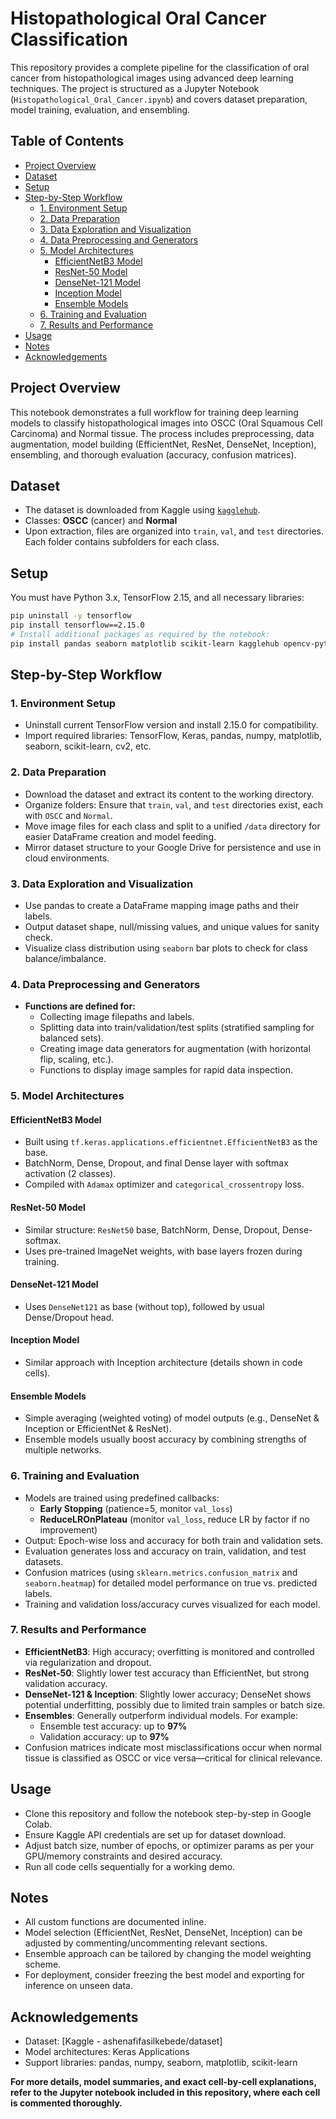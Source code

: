 # Histopathological Oral Cancer Classification

This repository provides a complete pipeline for the classification of oral cancer from histopathological images using advanced deep learning techniques. The project is structured as a Jupyter Notebook (`Histopathological_Oral_Cancer.ipynb`) and covers dataset preparation, model training, evaluation, and ensembling.

## Table of Contents
- [Project Overview](#project-overview)
- [Dataset](#dataset)
- [Setup](#setup)
- [Step-by-Step Workflow](#step-by-step-workflow)
  - [1. Environment Setup](#1-environment-setup)
  - [2. Data Preparation](#2-data-preparation)
  - [3. Data Exploration and Visualization](#3-data-exploration-and-visualization)
  - [4. Data Preprocessing and Generators](#4-data-preprocessing-and-generators)
  - [5. Model Architectures](#5-model-architectures)
    - [EfficientNetB3 Model](#efficientnetb3-model)
    - [ResNet-50 Model](#resnet-50-model)
    - [DenseNet-121 Model](#densenet-121-model)
    - [Inception Model](#inception-model)
    - [Ensemble Models](#ensemble-models)
  - [6. Training and Evaluation](#6-training-and-evaluation)
  - [7. Results and Performance](#7-results-and-performance)
- [Usage](#usage)
- [Notes](#notes)
- [Acknowledgements](#acknowledgements)

## Project Overview

This notebook demonstrates a full workflow for training deep learning models to classify histopathological images into OSCC (Oral Squamous Cell Carcinoma) and Normal tissue. The process includes preprocessing, data augmentation, model building (EfficientNet, ResNet, DenseNet, Inception), ensembling, and thorough evaluation (accuracy, confusion matrices).

## Dataset

- The dataset is downloaded from Kaggle using [`kagglehub`](https://www.kaggle.com/datasets/ashenafifasilkebede/dataset).
- Classes: **OSCC** (cancer) and **Normal**
- Upon extraction, files are organized into `train`, `val`, and `test` directories. Each folder contains subfolders for each class.

## Setup

You must have Python 3.x, TensorFlow 2.15, and all necessary libraries:
```bash
pip uninstall -y tensorflow
pip install tensorflow==2.15.0
# Install additional packages as required by the notebook:
pip install pandas seaborn matplotlib scikit-learn kagglehub opencv-python plotly
```

## Step-by-Step Workflow

### 1. Environment Setup
- Uninstall current TensorFlow version and install 2.15.0 for compatibility.
- Import required libraries: TensorFlow, Keras, pandas, numpy, matplotlib, seaborn, scikit-learn, cv2, etc.

### 2. Data Preparation

- Download the dataset and extract its content to the working directory.
- Organize folders: Ensure that `train`, `val`, and `test` directories exist, each with `OSCC` and `Normal`.
- Move image files for each class and split to a unified `/data` directory for easier DataFrame creation and model feeding.
- Mirror dataset structure to your Google Drive for persistence and use in cloud environments.

### 3. Data Exploration and Visualization

- Use pandas to create a DataFrame mapping image paths and their labels.
- Output dataset shape, null/missing values, and unique values for sanity check.
- Visualize class distribution using `seaborn` bar plots to check for class balance/imbalance.

### 4. Data Preprocessing and Generators

- **Functions are defined for:**
  - Collecting image filepaths and labels.
  - Splitting data into train/validation/test splits (stratified sampling for balanced sets).
  - Creating image data generators for augmentation (with horizontal flip, scaling, etc.).
  - Functions to display image samples for rapid data inspection.

### 5. Model Architectures

#### EfficientNetB3 Model

- Built using `tf.keras.applications.efficientnet.EfficientNetB3` as the base.
- BatchNorm, Dense, Dropout, and final Dense layer with softmax activation (2 classes).
- Compiled with `Adamax` optimizer and `categorical_crossentropy` loss.

#### ResNet-50 Model

- Similar structure: `ResNet50` base, BatchNorm, Dense, Dropout, Dense-softmax.
- Uses pre-trained ImageNet weights, with base layers frozen during training.

#### DenseNet-121 Model

- Uses `DenseNet121` as base (without top), followed by usual Dense/Dropout head.

#### Inception Model

- Similar approach with Inception architecture (details shown in code cells).

#### Ensemble Models

- Simple averaging (weighted voting) of model outputs (e.g., DenseNet & Inception or EfficientNet & ResNet).
- Ensemble models usually boost accuracy by combining strengths of multiple networks.

### 6. Training and Evaluation

- Models are trained using predefined callbacks:
  - **Early Stopping** (patience=5, monitor `val_loss`)
  - **ReduceLROnPlateau** (monitor `val_loss`, reduce LR by factor if no improvement)
- Output: Epoch-wise loss and accuracy for both train and validation sets.
- Evaluation generates loss and accuracy on train, validation, and test datasets.
- Confusion matrices (using `sklearn.metrics.confusion_matrix` and `seaborn.heatmap`) for detailed model performance on true vs. predicted labels.
- Training and validation loss/accuracy curves visualized for each model.

### 7. Results and Performance

- **EfficientNetB3**: High accuracy; overfitting is monitored and controlled via regularization and dropout.
- **ResNet-50**: Slightly lower test accuracy than EfficientNet, but strong validation accuracy.
- **DenseNet-121 & Inception**: Slightly lower accuracy; DenseNet shows potential underfitting, possibly due to limited train samples or batch size.
- **Ensembles**: Generally outperform individual models. For example:
  - Ensemble test accuracy: up to **97%**
  - Validation accuracy: up to **97%**
- Confusion matrices indicate most misclassifications occur when normal tissue is classified as OSCC or vice versa—critical for clinical relevance.

## Usage

- Clone this repository and follow the notebook step-by-step in Google Colab.
- Ensure Kaggle API credentials are set up for dataset download.
- Adjust batch size, number of epochs, or optimizer params as per your GPU/memory constraints and desired accuracy.
- Run all code cells sequentially for a working demo.

## Notes

- All custom functions are documented inline.
- Model selection (EfficientNet, ResNet, DenseNet, Inception) can be adjusted by commenting/uncommenting relevant sections.
- Ensemble approach can be tailored by changing the model weighting scheme.
- For deployment, consider freezing the best model and exporting for inference on unseen data.

## Acknowledgements

- Dataset: [Kaggle - ashenafifasilkebede/dataset]
- Model architectures: Keras Applications
- Support libraries: pandas, numpy, seaborn, matplotlib, scikit-learn

**For more details, model summaries, and exact cell-by-cell explanations, refer to the Jupyter notebook included in this repository, where each cell is commented thoroughly.**
